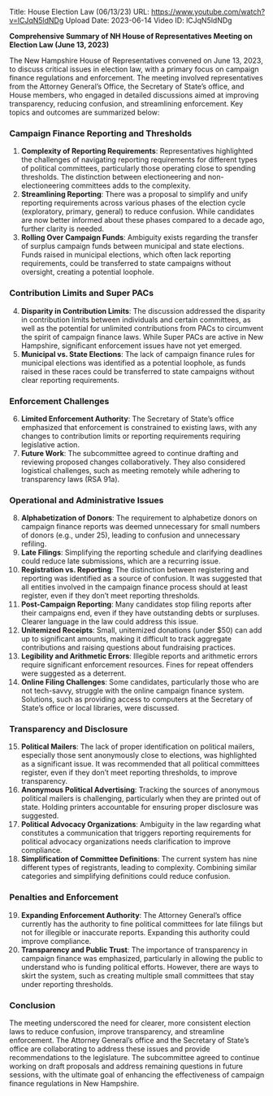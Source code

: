 Title: House Election Law (06/13/23)
URL: https://www.youtube.com/watch?v=lCJqN5ldNDg
Upload Date: 2023-06-14
Video ID: lCJqN5ldNDg

**Comprehensive Summary of NH House of Representatives Meeting on Election Law (June 13, 2023)**

The New Hampshire House of Representatives convened on June 13, 2023, to discuss critical issues in election law, with a primary focus on campaign finance regulations and enforcement. The meeting involved representatives from the Attorney General’s Office, the Secretary of State’s office, and House members, who engaged in detailed discussions aimed at improving transparency, reducing confusion, and streamlining enforcement. Key topics and outcomes are summarized below:

### **Campaign Finance Reporting and Thresholds**
1. **Complexity of Reporting Requirements**: Representatives highlighted the challenges of navigating reporting requirements for different types of political committees, particularly those operating close to spending thresholds. The distinction between electioneering and non-electioneering committees adds to the complexity.
2. **Streamlining Reporting**: There was a proposal to simplify and unify reporting requirements across various phases of the election cycle (exploratory, primary, general) to reduce confusion. While candidates are now better informed about these phases compared to a decade ago, further clarity is needed.
3. **Rolling Over Campaign Funds**: Ambiguity exists regarding the transfer of surplus campaign funds between municipal and state elections. Funds raised in municipal elections, which often lack reporting requirements, could be transferred to state campaigns without oversight, creating a potential loophole.

### **Contribution Limits and Super PACs**
4. **Disparity in Contribution Limits**: The discussion addressed the disparity in contribution limits between individuals and certain committees, as well as the potential for unlimited contributions from PACs to circumvent the spirit of campaign finance laws. While Super PACs are active in New Hampshire, significant enforcement issues have not yet emerged.
5. **Municipal vs. State Elections**: The lack of campaign finance rules for municipal elections was identified as a potential loophole, as funds raised in these races could be transferred to state campaigns without clear reporting requirements.

### **Enforcement Challenges**
6. **Limited Enforcement Authority**: The Secretary of State’s office emphasized that enforcement is constrained to existing laws, with any changes to contribution limits or reporting requirements requiring legislative action.
7. **Future Work**: The subcommittee agreed to continue drafting and reviewing proposed changes collaboratively. They also considered logistical challenges, such as meeting remotely while adhering to transparency laws (RSA 91a).

### **Operational and Administrative Issues**
8. **Alphabetization of Donors**: The requirement to alphabetize donors on campaign finance reports was deemed unnecessary for small numbers of donors (e.g., under 25), leading to confusion and unnecessary refiling.
9. **Late Filings**: Simplifying the reporting schedule and clarifying deadlines could reduce late submissions, which are a recurring issue.
10. **Registration vs. Reporting**: The distinction between registering and reporting was identified as a source of confusion. It was suggested that all entities involved in the campaign finance process should at least register, even if they don’t meet reporting thresholds.
11. **Post-Campaign Reporting**: Many candidates stop filing reports after their campaigns end, even if they have outstanding debts or surpluses. Clearer language in the law could address this issue.
12. **Unitemized Receipts**: Small, unitemized donations (under $50) can add up to significant amounts, making it difficult to track aggregate contributions and raising questions about fundraising practices.
13. **Legibility and Arithmetic Errors**: Illegible reports and arithmetic errors require significant enforcement resources. Fines for repeat offenders were suggested as a deterrent.
14. **Online Filing Challenges**: Some candidates, particularly those who are not tech-savvy, struggle with the online campaign finance system. Solutions, such as providing access to computers at the Secretary of State’s office or local libraries, were discussed.

### **Transparency and Disclosure**
15. **Political Mailers**: The lack of proper identification on political mailers, especially those sent anonymously close to elections, was highlighted as a significant issue. It was recommended that all political committees register, even if they don’t meet reporting thresholds, to improve transparency.
16. **Anonymous Political Advertising**: Tracking the sources of anonymous political mailers is challenging, particularly when they are printed out of state. Holding printers accountable for ensuring proper disclosure was suggested.
17. **Political Advocacy Organizations**: Ambiguity in the law regarding what constitutes a communication that triggers reporting requirements for political advocacy organizations needs clarification to improve compliance.
18. **Simplification of Committee Definitions**: The current system has nine different types of registrants, leading to complexity. Combining similar categories and simplifying definitions could reduce confusion.

### **Penalties and Enforcement**
19. **Expanding Enforcement Authority**: The Attorney General’s office currently has the authority to fine political committees for late filings but not for illegible or inaccurate reports. Expanding this authority could improve compliance.
20. **Transparency and Public Trust**: The importance of transparency in campaign finance was emphasized, particularly in allowing the public to understand who is funding political efforts. However, there are ways to skirt the system, such as creating multiple small committees that stay under reporting thresholds.

### **Conclusion**
The meeting underscored the need for clearer, more consistent election laws to reduce confusion, improve transparency, and streamline enforcement. The Attorney General’s office and the Secretary of State’s office are collaborating to address these issues and provide recommendations to the legislature. The subcommittee agreed to continue working on draft proposals and address remaining questions in future sessions, with the ultimate goal of enhancing the effectiveness of campaign finance regulations in New Hampshire.